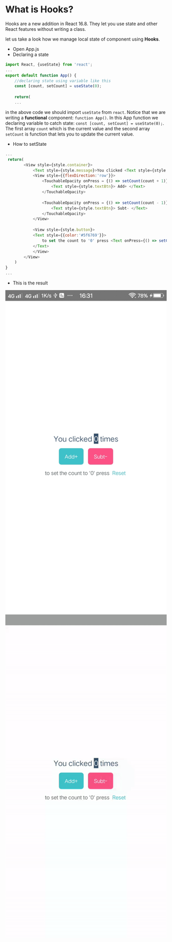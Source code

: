 # What is Hooks?
Hooks are a new addition in React 16.8. They let you use state and other React features without writing a class.

let us take a look how we manage local state of component using **Hooks**.
* Open App.js
* Declaring a state
```js
import React, {useState} from 'react';
...
export default function App() {
    //declaring state using variable like this
    const [count, setCount] = useState(0);
    
    return(
    ...
```
in the above code we should import `useState` from `react`. Notice that we are writing a **functional** component:
`function App()`.
In this App function we declaring variable to catch state: `const [count, setCount] = useState(0);`. The first array `count` which is the current value and the second array `setCount` is function that lets you to update the current value.
* How to setState
```js
...
 return(
        <View style={style.container}>
            <Text style={style.message}>You clicked <Text style={style.highlightText}>{count}</Text> times</Text>
            <View style={{flexDirection:'row'}}>
                <TouchableOpacity onPress = {() => setCount(count + 1)} style={[style.button,{backgroundColor:'#3fc1c9'}]}>
                    <Text style={style.textBtn}> Add+ </Text>
                </TouchableOpacity>

                <TouchableOpacity onPress = {() => setCount(count - 1)} style={[style.button,{backgroundColor:'#fc5185'}]}>
                    <Text style={style.textBtn}> Subt- </Text>
                </TouchableOpacity>
            </View>
            
            <View style={style.button}>
            <Text style={{color:'#5f6769'}}>
                to set the count to '0' press <Text onPress={() => setCount(0)} style={{color:'#3fc1c9'}}> Reset </Text>
            </Text>
            </View>
        </View>
    )
}
...
```
* This is the result
<p align="center">
    <img src="https://github.com/rendiwijiatmoko/Basic-React-Native-Hooks/blob/1.useState/Doc/counter.jpg" alt="Previw Counter" />
    <img src="https://github.com/rendiwijiatmoko/Basic-React-Native-Hooks/blob/1.useState/Doc/counter.gif" alt="Previw Counter Gif" />
</p>